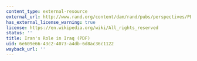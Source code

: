 ```yaml
---
content_type: external-resource
external_url: http://www.rand.org/content/dam/rand/pubs/perspectives/PE100/PE151/RAND_PE151.pdf
has_external_license_warning: true
license: https://en.wikipedia.org/wiki/All_rights_reserved
status: ''
title: Iran's Role in Iraq (PDF)
uid: 6e609e66-43c2-4073-a4db-6d8ac36c1122
wayback_url: ''
---
```

